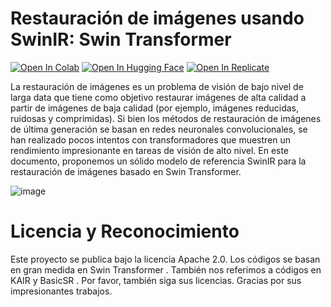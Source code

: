 # Restauración de imágenes usando SwinIR: Swin Transformer

[![Open In Colab](https://colab.research.google.com/assets/colab-badge.svg)](https://colab.research.google.com/github/jrleonett/SwinIR/blob/main/SwinIR.ipynb)
[![Open In Hugging Face](https://img.shields.io/static/v1?label=Demo&message=HuggingFace&color=orange)](https://huggingface.co/spaces/Xintao/GFPGAN)
[![Open In Replicate](https://img.shields.io/static/v1?label=Replicate&message=GFPGAN&color=blue)](https://replicate.com/tencentarc/gfpgan)

La restauración de imágenes es un problema de visión de bajo nivel de larga data que tiene como objetivo restaurar imágenes de alta calidad a partir de imágenes de baja calidad (por ejemplo, imágenes reducidas, ruidosas y comprimidas). Si bien los métodos de restauración de imágenes de última generación se basan en redes neuronales convolucionales, se han realizado pocos intentos con transformadores que muestren un rendimiento impresionante en tareas de visión de alto nivel. En este documento, proponemos un sólido modelo de referencia SwinIR para la restauración de imágenes basado en Swin Transformer. 


![image](https://user-images.githubusercontent.com/41134438/198924164-0e06700e-9cda-4287-a50c-ee986784bc62.png)

# Licencia y Reconocimiento
Este proyecto se publica bajo la licencia Apache 2.0. Los códigos se basan en gran medida en Swin Transformer . También nos referimos a códigos en KAIR y BasicSR . Por favor, también siga sus licencias. Gracias por sus impresionantes trabajos.



